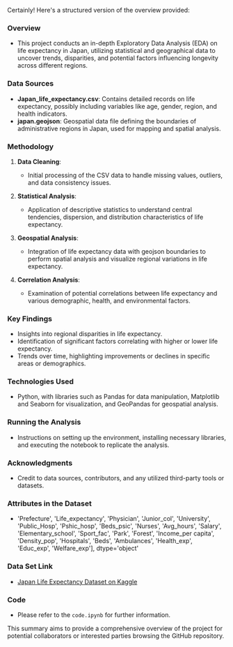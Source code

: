 Certainly! Here's a structured version of the overview provided:

### Overview

- This project conducts an in-depth Exploratory Data Analysis (EDA) on life expectancy in Japan, utilizing statistical and geographical data to uncover trends, disparities, and potential factors influencing longevity across different regions.

### Data Sources

- **Japan_life_expectancy.csv**: Contains detailed records on life expectancy, possibly including variables like age, gender, region, and health indicators.
- **japan.geojson**: Geospatial data file defining the boundaries of administrative regions in Japan, used for mapping and spatial analysis.

### Methodology

1. **Data Cleaning**:
   - Initial processing of the CSV data to handle missing values, outliers, and data consistency issues.
   
2. **Statistical Analysis**:
   - Application of descriptive statistics to understand central tendencies, dispersion, and distribution characteristics of life expectancy.

3. **Geospatial Analysis**:
   - Integration of life expectancy data with geojson boundaries to perform spatial analysis and visualize regional variations in life expectancy.

4. **Correlation Analysis**:
   - Examination of potential correlations between life expectancy and various demographic, health, and environmental factors.

### Key Findings

- Insights into regional disparities in life expectancy.
- Identification of significant factors correlating with higher or lower life expectancy.
- Trends over time, highlighting improvements or declines in specific areas or demographics.

### Technologies Used

- Python, with libraries such as Pandas for data manipulation, Matplotlib and Seaborn for visualization, and GeoPandas for geospatial analysis.

### Running the Analysis

- Instructions on setting up the environment, installing necessary libraries, and executing the notebook to replicate the analysis.

### Acknowledgments

- Credit to data sources, contributors, and any utilized third-party tools or datasets.

### Attributes in the Dataset

- 'Prefecture', 'Life_expectancy', 'Physician', 'Junior_col', 'University', 'Public_Hosp', 'Pshic_hosp', 'Beds_psic', 'Nurses', 'Avg_hours', 'Salary', 'Elementary_school', 'Sport_fac', 'Park', 'Forest', 'Income_per capita', 'Density_pop', 'Hospitals', 'Beds', 'Ambulances', 'Health_exp', 'Educ_exp', 'Welfare_exp'], dtype='object'

### Data Set Link

- [Japan Life Expectancy Dataset on Kaggle](https://www.kaggle.com/datasets/gianinamariapetrascu/japan-life-expectancy)

### Code

- Please refer to the `code.ipynb` for further information.

This summary aims to provide a comprehensive overview of the project for potential collaborators or interested parties browsing the GitHub repository.
